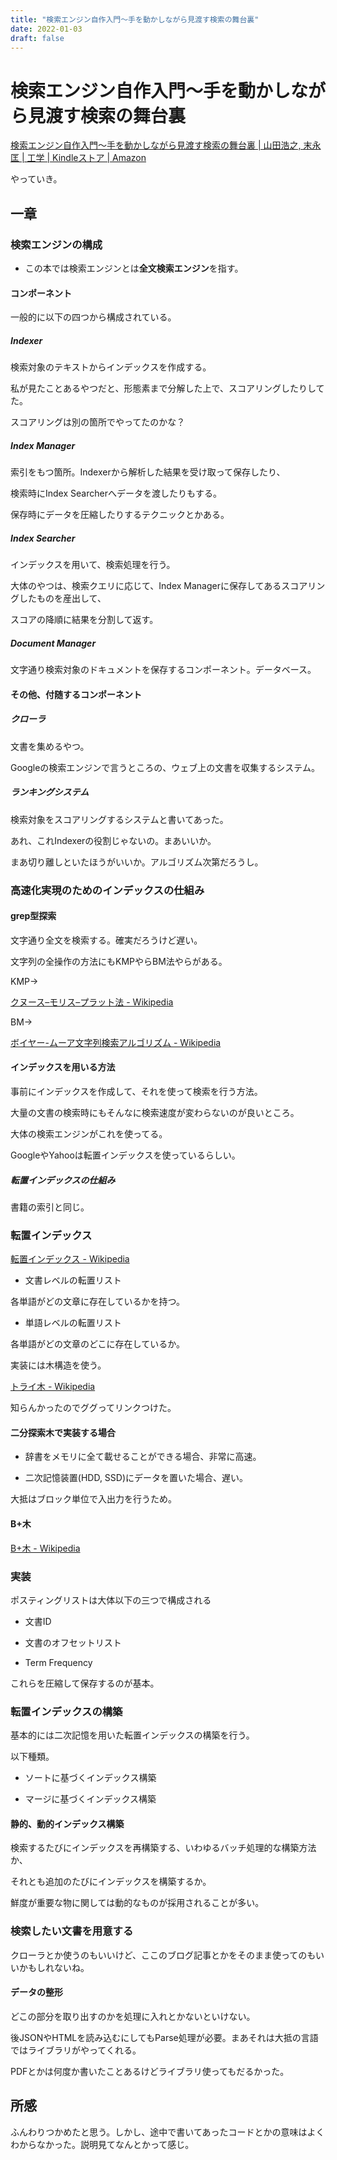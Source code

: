 ```yaml
---
title: "検索エンジン自作入門～手を動かしながら見渡す検索の舞台裏"
date: 2022-01-03
draft: false
---
```

# 検索エンジン自作入門～手を動かしながら見渡す検索の舞台裏



[検索エンジン自作入門～手を動かしながら見渡す検索の舞台裏 | 山田浩之, 末永匡 | 工学 | Kindleストア | Amazon](https://www.amazon.co.jp/dp/B00NUZ32MU/ref=dp-kindle-redirect?_encoding=UTF8&btkr=1)



やっていき。



## 一章



### 検索エンジンの構成



* この本では検索エンジンとは**全文検索エンジン**を指す。



#### コンポーネント



一般的に以下の四つから構成されている。



##### Indexer



検索対象のテキストからインデックスを作成する。



私が見たことあるやつだと、形態素まで分解した上で、スコアリングしたりしてた。



スコアリングは別の箇所でやってたのかな？



##### Index Manager



索引をもつ箇所。Indexerから解析した結果を受け取って保存したり、



検索時にIndex Searcherへデータを渡したりもする。



保存時にデータを圧縮したりするテクニックとかある。



##### Index Searcher



インデックスを用いて、検索処理を行う。



大体のやつは、検索クエリに応じて、Index Managerに保存してあるスコアリングしたものを産出して、



スコアの降順に結果を分割して返す。



##### Document Manager



文字通り検索対象のドキュメントを保存するコンポーネント。データベース。



#### その他、付随するコンポーネント



##### クローラ



文書を集めるやつ。



Googleの検索エンジンで言うところの、ウェブ上の文書を収集するシステム。



##### ランキングシステム



検索対象をスコアリングするシステムと書いてあった。



あれ、これIndexerの役割じゃないの。まあいいか。



まあ切り離しといたほうがいいか。アルゴリズム次第だろうし。



### 高速化実現のためのインデックスの仕組み



#### grep型探索



文字通り全文を検索する。確実だろうけど遅い。



文字列の全操作の方法にもKMPやらBM法やらがある。



KMP->



[クヌース–モリス–プラット法 - Wikipedia](https://ja.wikipedia.org/wiki/%E3%82%AF%E3%83%8C%E3%83%BC%E3%82%B9%E2%80%93%E3%83%A2%E3%83%AA%E3%82%B9%E2%80%93%E3%83%97%E3%83%A9%E3%83%83%E3%83%88%E6%B3%95)



BM->



[ボイヤー-ムーア文字列検索アルゴリズム - Wikipedia](https://ja.wikipedia.org/wiki/%E3%83%9C%E3%82%A4%E3%83%A4%E3%83%BC-%E3%83%A0%E3%83%BC%E3%82%A2%E6%96%87%E5%AD%97%E5%88%97%E6%A4%9C%E7%B4%A2%E3%82%A2%E3%83%AB%E3%82%B4%E3%83%AA%E3%82%BA%E3%83%A0)



#### インデックスを用いる方法



事前にインデックスを作成して、それを使って検索を行う方法。



大量の文書の検索時にもそんなに検索速度が変わらないのが良いところ。



大体の検索エンジンがこれを使ってる。



GoogleやYahooは転置インデックスを使っているらしい。



##### 転置インデックスの仕組み



書籍の索引と同じ。



### 転置インデックス



[転置インデックス - Wikipedia](https://ja.wikipedia.org/wiki/%E8%BB%A2%E7%BD%AE%E3%82%A4%E3%83%B3%E3%83%87%E3%83%83%E3%82%AF%E3%82%B9)



* 文書レベルの転置リスト



各単語がどの文章に存在しているかを持つ。



* 単語レベルの転置リスト



各単語がどの文章のどこに存在しているか。



実装には木構造を使う。



[トライ木 - Wikipedia](https://ja.wikipedia.org/wiki/%E3%83%88%E3%83%A9%E3%82%A4%E6%9C%A8)



知らんかったのでググってリンクつけた。



#### 二分探索木で実装する場合



* 辞書をメモリに全て載せることができる場合、非常に高速。



* 二次記憶装置(HDD, SSD)にデータを置いた場合、遅い。



大抵はブロック単位で入出力を行うため。



#### B+木



[B+木 - Wikipedia](https://ja.wikipedia.org/wiki/B%2B%E6%9C%A8)



### 実装



ポスティングリストは大体以下の三つで構成される



* 文書ID



* 文書のオフセットリスト



* Term Frequency



これらを圧縮して保存するのが基本。



### 転置インデックスの構築



基本的には二次記憶を用いた転置インデックスの構築を行う。



以下種類。



* ソートに基づくインデックス構築



* マージに基づくインデックス構築



#### 静的、動的インデックス構築



検索するたびにインデックスを再構築する、いわゆるバッチ処理的な構築方法か、



それとも追加のたびにインデックスを構築するか。



鮮度が重要な物に関しては動的なものが採用されることが多い。



### 検索したい文書を用意する



クローラとか使うのもいいけど、ここのブログ記事とかをそのまま使ってのもいいかもしれないね。



#### データの整形



どこの部分を取り出すのかを処理に入れとかないといけない。



後JSONやHTMLを読み込むにしてもParse処理が必要。まあそれは大抵の言語ではライブラリがやってくれる。



PDFとかは何度か書いたことあるけどライブラリ使ってもだるかった。



## 所感



ふんわりつかめたと思う。しかし、途中で書いてあったコードとかの意味はよくわからなかった。説明見てなんとかって感じ。
